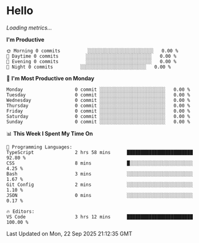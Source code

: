 # Hello

<!-- METRICS:START -->
<p><em>Loading metrics…</em></p>
<!-- METRICS:END -->

<!--START_SECTION:waka-->
**I'm Productive**

```text
🌞 Morning 0 commits          ░░░░░░░░░░░░░░░░░░░░░░░░   0.00 % 
🌆 Daytime 0 commits          ░░░░░░░░░░░░░░░░░░░░░░░░   0.00 % 
🌃 Evening 0 commits          ░░░░░░░░░░░░░░░░░░░░░░░░   0.00 % 
🌙 Night 0 commits          ░░░░░░░░░░░░░░░░░░░░░░░░   0.00 % 
```
📅 **I'm Most Productive on Monday**

```text
Monday                   0 commit ░░░░░░░░░░░░░░░░░░░░░░░░   0.00 % 
Tuesday                  0 commit ░░░░░░░░░░░░░░░░░░░░░░░░   0.00 % 
Wednesday                0 commit ░░░░░░░░░░░░░░░░░░░░░░░░   0.00 % 
Thursday                 0 commit ░░░░░░░░░░░░░░░░░░░░░░░░   0.00 % 
Friday                   0 commit ░░░░░░░░░░░░░░░░░░░░░░░░   0.00 % 
Saturday                 0 commit ░░░░░░░░░░░░░░░░░░░░░░░░   0.00 % 
Sunday                   0 commit ░░░░░░░░░░░░░░░░░░░░░░░░   0.00 % 
```

📊 **This Week I Spent My Time On**

```text
💬 Programming Languages: 
TypeScript               2 hrs 58 mins      ████████████████████████   92.80 % 
CSS                      8 mins             █░░░░░░░░░░░░░░░░░░░░░░░   4.25 % 
Bash                     3 mins             ░░░░░░░░░░░░░░░░░░░░░░░░   1.67 % 
Git Config               2 mins             ░░░░░░░░░░░░░░░░░░░░░░░░   1.10 % 
JSON                     0 mins             ░░░░░░░░░░░░░░░░░░░░░░░░   0.17 % 

🔥 Editors: 
VS Code                  3 hrs 12 mins      ████████████████████████   100.00 % 
```

 Last Updated on Mon, 22 Sep 2025 21:12:35 GMT
<!--END_SECTION:waka-->
